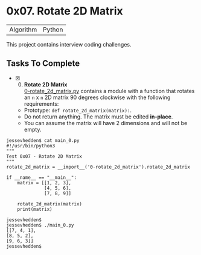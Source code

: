 # 0x07. Rotate 2D Matrix
<table>
<td>Algorithm</td>
<td>Python</td>
</table>

This project contains interview coding challenges.

## Tasks To Complete

+ [x] 0. **Rotate 2D Matrix**<br/>[0-rotate_2d_matrix.py](0-rotate_2d_matrix.py) contains a module with a function that rotates an `n` x `n` 2D matrix 90 degrees clockwise with the following requirements:
  + Prototype: `def rotate_2d_matrix(matrix):`.
  + Do not return anything. The matrix must be edited **in-place**.
  + You can assume the matrix will have 2 dimensions and will not be empty.

```
jessevhedden$ cat main_0.py
#!/usr/bin/python3
"""
Test 0x07 - Rotate 2D Matrix
"""
rotate_2d_matrix = __import__('0-rotate_2d_matrix').rotate_2d_matrix

if __name__ == "__main__":
    matrix = [[1, 2, 3],
              [4, 5, 6],
              [7, 8, 9]]

    rotate_2d_matrix(matrix)
    print(matrix)

jessevhedden$
jessevhedden$ ./main_0.py
[[7, 4, 1],
[8, 5, 2],
[9, 6, 3]]
jessevhedden$
```
